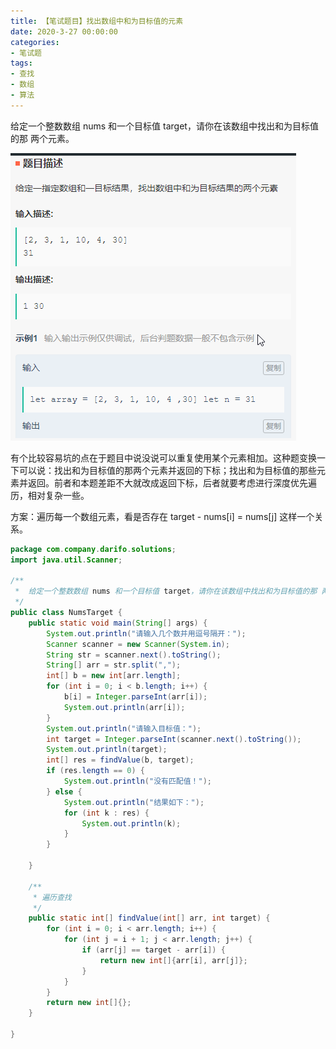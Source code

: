 ```yaml
---
title: 【笔试题目】找出数组中和为目标值的元素
date: 2020-3-27 00:00:00
categories: 
- 笔试题
tags:
- 查找
- 数组
- 算法
---
```



给定一个整数数组 nums 和一个目标值 target，请你在该数组中找出和为目标值的那 两个元素。


![](/images/20200321211512.png)



有个比较容易坑的点在于题目中说没说可以重复使用某个元素相加。这种题变换一下可以说：找出和为目标值的那两个元素并返回的下标；找出和为目标值的那些元素并返回。前者和本题差距不大就改成返回下标，后者就要考虑进行深度优先遍历，相对复杂一些。


方案：遍历每一个数组元素，看是否存在 target - nums[i] = nums[j] 这样一个关系。


```java
package com.company.darifo.solutions;
import java.util.Scanner;

/**
 *  给定一个整数数组 nums 和一个目标值 target，请你在该数组中找出和为目标值的那 两个元素。
 */
public class NumsTarget {
    public static void main(String[] args) {
        System.out.println("请输入几个数并用逗号隔开：");
        Scanner scanner = new Scanner(System.in);
        String str = scanner.next().toString();
        String[] arr = str.split(",");
        int[] b = new int[arr.length];
        for (int i = 0; i < b.length; i++) {
            b[i] = Integer.parseInt(arr[i]);
            System.out.println(arr[i]);
        }
        System.out.println("请输入目标值：");
        int target = Integer.parseInt(scanner.next().toString());
        System.out.println(target);
        int[] res = findValue(b, target);
        if (res.length == 0) {
            System.out.println("没有匹配值！");
        } else {
            System.out.println("结果如下：");
            for (int k : res) {
                System.out.println(k);
            }
        }

    }

    /**
     * 遍历查找
     */
    public static int[] findValue(int[] arr, int target) {
        for (int i = 0; i < arr.length; i++) {
            for (int j = i + 1; j < arr.length; j++) {
                if (arr[j] == target - arr[i]) {
                    return new int[]{arr[i], arr[j]};
                }
            }
        }
        return new int[]{};
    }

}
```

